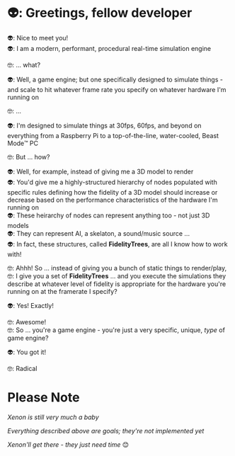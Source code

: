 # 👽: Greetings, fellow developer

👽: Nice to meet you!<br>
👽: I am a modern, performant, procedural real-time simulation engine

🤓: ... what?

👽: Well, a game engine; but one specifically designed to simulate things - and scale to hit whatever frame rate you specify on whatever hardware I'm running on

🤓: ...

👽: I'm designed to simulate things at 30fps, 60fps, and beyond on everything from a Raspberry Pi to a top-of-the-line, water-cooled, Beast Mode™️ PC

🤓: But ... how?

👽: Well, for example, instead of giving me a 3D model to render<br>
👽: You'd give me a highly-structured hierarchy of nodes populated with specific rules defining how the fidelity of a 3D model should increase or decrease based on the performance characteristics of the hardware I'm running on<br>
👽: These heirarchy of nodes can represent anything too - not just 3D models<br>
👽: They can represent AI, a skelaton, a sound/music source ...<br>
👽: In fact, these structures, called **FidelityTrees**, are all I know how to work with!

🤓: Ahhh! So ... instead of giving you a bunch of static things to render/play,<br>
🤓: I give you a set of **FidelityTrees** ... and you execute the simulations they describe at whatever level of fidelity is appropriate for the hardware you're running on at the framerate I specify?

👽: Yes! Exactly!

🤓: Awesome!<br>
🤓: So ... you're a game engine - you're just a very specific, unique, _type_ of game engine?

👽: You got it!

🤓: Radical

# Please Note

_Xenon is still very much a baby_

_Everything described above are goals; they're not implemented yet_

_Xenon'll get there - they just need time_ 😊
